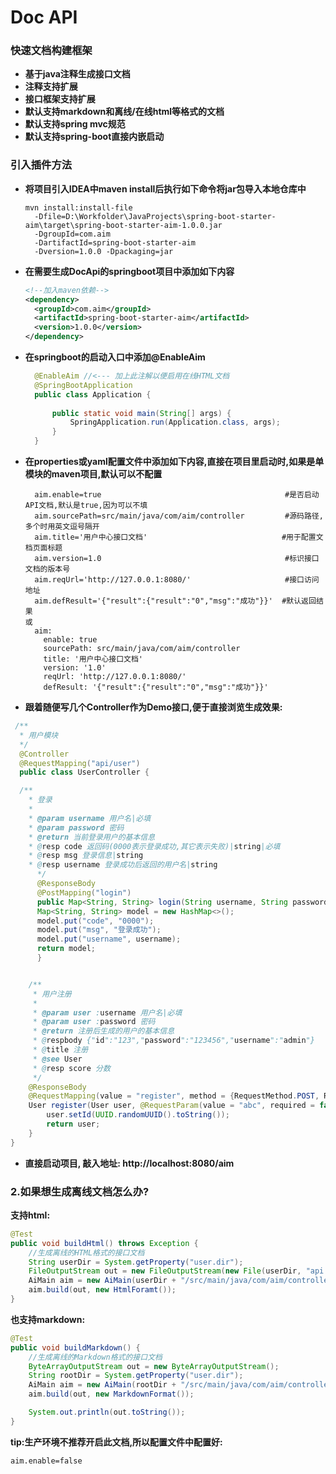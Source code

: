 # Doc API

### 快速文档构建框架

- **基于java注释生成接口文档**
- **注释支持扩展**
- **接口框架支持扩展**
- **默认支持markdown和离线/在线html等格式的文档**
- **默认支持spring mvc规范**
- **默认支持spring-boot直接内嵌启动**


### 引入插件方法

- **将项目引入IDEA中maven install后执行如下命令将jar包导入本地仓库中**
  ```
  mvn install:install-file 
    -Dfile=D:\Workfolder\JavaProjects\spring-boot-starter-aim\target\spring-boot-starter-aim-1.0.0.jar 
    -DgroupId=com.aim
    -DartifactId=spring-boot-starter-aim
    -Dversion=1.0.0 -Dpackaging=jar
  ```
- **在需要生成DocApi的springboot项目中添加如下内容**
  ```xml
  <!--加入maven依赖-->
  <dependency>
    <groupId>com.aim</groupId>
    <artifactId>spring-boot-starter-aim</artifactId>
    <version>1.0.0</version>
  </dependency>
  ```
- **在springboot的启动入口中添加@EnableAim**
  ```java
    @EnableAim //<--- 加上此注解以便启用在线HTML文档
    @SpringBootApplication
    public class Application {
    
        public static void main(String[] args) {
            SpringApplication.run(Application.class, args);
        }
    }
  ```
- **在properties或yaml配置文件中添加如下内容,直接在项目里启动时,如果是单模块的maven项目,默认可以不配置**
  ```
    aim.enable=true                                         #是否启动API文档,默认是true,因为可以不填
    aim.sourcePath=src/main/java/com/aim/controller         #源码路径,多个时用英文逗号隔开
    aim.title='用户中心接口文档'                              #用于配置文档页面标题
    aim.version=1.0                                         #标识接口文档的版本号
    aim.reqUrl='http://127.0.0.1:8080/'                     #接口访问地址
    aim.defResult='{"result":{"result":"0","msg":"成功"}}'  #默认返回结果
  或
    aim:
      enable: true
      sourcePath: src/main/java/com/aim/controller
      title: '用户中心接口文档'
      version: '1.0'
      reqUrl: 'http://127.0.0.1:8080/'
      defResult: '{"result":{"result":"0","msg":"成功"}}'
  ```
- **跟着随便写几个Controller作为Demo接口,便于直接浏览生成效果:**
```java
 /**
  * 用户模块
  */
  @Controller
  @RequestMapping("api/user")
  public class UserController {

  /**
    * 登录
    *
    * @param username 用户名|必填
    * @param password 密码
    * @return 当前登录用户的基本信息
    * @resp code 返回码(0000表示登录成功,其它表示失败)|string|必填
    * @resp msg 登录信息|string
    * @resp username 登录成功后返回的用户名|string
      */
      @ResponseBody
      @PostMapping("login")
      public Map<String, String> login(String username, String password) {
      Map<String, String> model = new HashMap<>();
      model.put("code", "0000");
      model.put("msg", "登录成功");
      model.put("username", username);
      return model;
      }


    /**
     * 用户注册
     *
     * @param user :username 用户名|必填
     * @param user :password 密码
     * @return 注册后生成的用户的基本信息
     * @respbody {"id":"123","password":"123456","username":"admin"}
     * @title 注册
     * @see User
     * @resp score 分数
     */
    @ResponseBody
    @RequestMapping(value = "register", method = {RequestMethod.POST, RequestMethod.PUT})
    User register(User user, @RequestParam(value = "abc", required = false)List<MultipartFile> list) {
        user.setId(UUID.randomUUID().toString());
        return user;
    }
}
```
- **直接启动项目, 敲入地址: http://localhost:8080/aim**

### 2.如果想生成离线文档怎么办?
**支持html:**
```java
@Test
public void buildHtml() throws Exception {
    //生成离线的HTML格式的接口文档
    String userDir = System.getProperty("user.dir");
    FileOutputStream out = new FileOutputStream(new File(userDir, "api.html"));
    AiMain aim = new AiMain(userDir + "/src/main/java/com/aim/controller", new SpringWebFramework());
    aim.build(out, new HtmlForamt());
}
```

**也支持markdown:**
```java
@Test
public void buildMarkdown() {
    //生成离线的Markdown格式的接口文档
    ByteArrayOutputStream out = new ByteArrayOutputStream();
    String rootDir = System.getProperty("user.dir");
    AiMain aim = new AiMain(rootDir + "/src/main/java/com/aim/controller", new SpringWebFramework());
    aim.build(out, new MarkdownFormat());

    System.out.println(out.toString());
}
```

**tip:生产环境不推荐开启此文档,所以配置文件中配置好:**
```txt
aim.enable=false
```